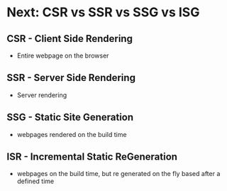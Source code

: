# Next: CSR vs SSR vs SSG vs ISG

## CSR - Client Side Rendering

-   Entire webpage on the browser

## SSR - Server Side Rendering

-   Server rendering

## SSG - Static Site Generation

-   webpages rendered on the build time

## ISR - Incremental Static ReGeneration

-   webpages on the build time, but re generated on the fly based after a defined time
